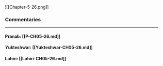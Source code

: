 ![[Chapter-5-26.png]]

### Commentaries

---

#### Pranab: [[P-CH05-26.md]]

#### Yukteshwar: [[Yukteshwar-CH05-26.md]]

#### Lahiri: [[Lahiri-CH05-26.md]]
